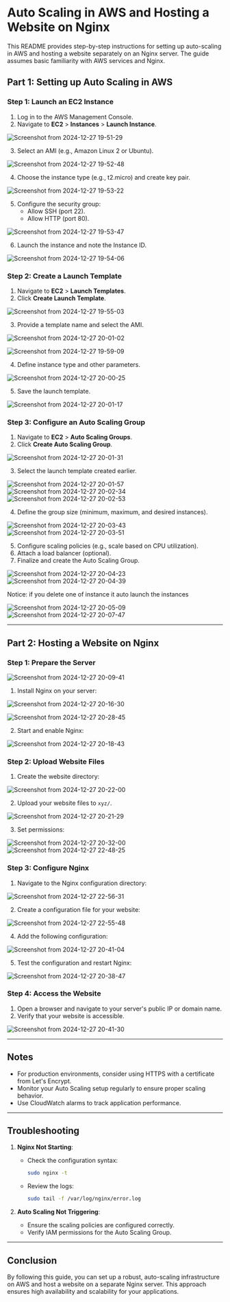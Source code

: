 # Auto Scaling in AWS and Hosting a Website on Nginx

This README provides step-by-step instructions for setting up auto-scaling in AWS and hosting a website separately on an Nginx server. The guide assumes basic familiarity with AWS services and Nginx.

## Part 1: Setting up Auto Scaling in AWS

### Step 1: Launch an EC2 Instance
1. Log in to the AWS Management Console.
2. Navigate to **EC2** > **Instances** > **Launch Instance**.

![Screenshot from 2024-12-27 19-51-29](https://github.com/user-attachments/assets/1474fe0c-1e53-49d9-8efc-af4f0abe55d1)


3. Select an AMI (e.g., Amazon Linux 2 or Ubuntu).

![Screenshot from 2024-12-27 19-52-48](https://github.com/user-attachments/assets/899423b5-2392-4b01-9d73-0a99ca17336f)


4. Choose the instance type (e.g., t2.micro) and create key pair.

![Screenshot from 2024-12-27 19-53-22](https://github.com/user-attachments/assets/51d9e7c7-5e80-471c-96f6-7990584a0889)

5. Configure the security group:
   - Allow SSH (port 22).
   - Allow HTTP (port 80).

![Screenshot from 2024-12-27 19-53-47](https://github.com/user-attachments/assets/13ba34d4-d62c-4065-bb6d-af7cc7f81472)
  
     
6. Launch the instance and note the Instance ID.

![Screenshot from 2024-12-27 19-54-06](https://github.com/user-attachments/assets/700ce6d6-d605-497e-b3f6-8670e52adaba)

### Step 2: Create a Launch Template
1. Navigate to **EC2** > **Launch Templates**.
2. Click **Create Launch Template**.

![Screenshot from 2024-12-27 19-55-03](https://github.com/user-attachments/assets/7d76fd18-36d9-4513-a0c8-ac81050c622e)

3. Provide a template name and select the AMI.

![Screenshot from 2024-12-27 20-01-02](https://github.com/user-attachments/assets/131e7a20-ccaa-49e5-ba55-56cba3a85fef)

![Screenshot from 2024-12-27 19-59-09](https://github.com/user-attachments/assets/3e8cea86-cac9-4915-829b-94f2bf2c63be)


4. Define instance type and other parameters.

![Screenshot from 2024-12-27 20-00-25](https://github.com/user-attachments/assets/a78608c2-2b82-4f12-b620-da535a1eb4d6)


5. Save the launch template.

![Screenshot from 2024-12-27 20-01-17](https://github.com/user-attachments/assets/1929b2ff-cda5-4635-8290-c08dd38029b6)


### Step 3: Configure an Auto Scaling Group
1. Navigate to **EC2** > **Auto Scaling Groups**.
2. Click **Create Auto Scaling Group**.

![Screenshot from 2024-12-27 20-01-31](https://github.com/user-attachments/assets/b655b7de-72a0-4b4a-9771-61513fc75166)

3. Select the launch template created earlier.

![Screenshot from 2024-12-27 20-01-57](https://github.com/user-attachments/assets/b00a92f2-1965-491a-8c84-7829b0e7b74f)
![Screenshot from 2024-12-27 20-02-34](https://github.com/user-attachments/assets/1b2c1661-1b73-43af-87d1-d10d47edc782)
![Screenshot from 2024-12-27 20-02-53](https://github.com/user-attachments/assets/9369f24b-4dcf-4287-8656-35b1da99e474)

4. Define the group size (minimum, maximum, and desired instances).

![Screenshot from 2024-12-27 20-03-43](https://github.com/user-attachments/assets/2c1c7abf-2324-4f15-9a1a-d474e1063fa8)
![Screenshot from 2024-12-27 20-03-51](https://github.com/user-attachments/assets/aa9aa2f3-7413-4d3c-9593-2325264c6c49)


5. Configure scaling policies (e.g., scale based on CPU utilization).
6. Attach a load balancer (optional).
7. Finalize and create the Auto Scaling Group.

![Screenshot from 2024-12-27 20-04-23](https://github.com/user-attachments/assets/ecdd8b06-6e2b-451b-957b-924b7d850dd6)
![Screenshot from 2024-12-27 20-04-39](https://github.com/user-attachments/assets/fa4c48cd-6369-4dc9-8ee9-97c259e939fe)

Notice: if you delete one of instance it auto launch the instances

![Screenshot from 2024-12-27 20-05-09](https://github.com/user-attachments/assets/fd1726b3-a0c4-41a9-9653-0ac145aef5aa)
![Screenshot from 2024-12-27 20-07-47](https://github.com/user-attachments/assets/df69bf48-a5fe-4164-a555-e7954ce3650b)


---

## Part 2: Hosting a Website on Nginx

### Step 1: Prepare the Server

![Screenshot from 2024-12-27 20-09-41](https://github.com/user-attachments/assets/4bade1fd-811a-4c28-89b4-b29530df1aa4)

1. Install Nginx on your server:
 
![Screenshot from 2024-12-27 20-16-30](https://github.com/user-attachments/assets/c1281892-5c6c-4248-b8e1-de142306218b)

![Screenshot from 2024-12-27 20-28-45](https://github.com/user-attachments/assets/1ceebcae-15b2-4411-be0e-9e775cb49733)



2. Start and enable Nginx:
 
![Screenshot from 2024-12-27 20-18-43](https://github.com/user-attachments/assets/a1c71803-5d14-406b-96a2-00136842f4a3)

### Step 2: Upload Website Files
1. Create the website directory:

![Screenshot from 2024-12-27 20-22-00](https://github.com/user-attachments/assets/dd78f1bb-6e6e-4334-a8f9-d57833c2bc78)

   
2. Upload your website files to `xyz/`.

![Screenshot from 2024-12-27 20-21-29](https://github.com/user-attachments/assets/46d84b46-2a9d-4a8d-9eb1-c26705737313)


3. Set permissions:
 
![Screenshot from 2024-12-27 20-32-00](https://github.com/user-attachments/assets/0fa379c1-9ab2-4401-bebf-062d25e043a2)
![Screenshot from 2024-12-27 22-48-25](https://github.com/user-attachments/assets/c9726724-cd0d-4252-ac8c-fef0b483d4be)

### Step 3: Configure Nginx
1. Navigate to the Nginx configuration directory:

![Screenshot from 2024-12-27 22-56-31](https://github.com/user-attachments/assets/3de61786-8a06-4355-88d8-9ea37bb09395)

2. Create a configuration file for your website:

![Screenshot from 2024-12-27 22-55-48](https://github.com/user-attachments/assets/54207062-a571-454d-bd29-65a2b478b240)

4. Add the following configuration:

 ![Screenshot from 2024-12-27 20-41-04](https://github.com/user-attachments/assets/9acc711b-3bb5-464c-8247-921ea0da1c92)

5. Test the configuration and restart Nginx:

 ![Screenshot from 2024-12-27 20-38-47](https://github.com/user-attachments/assets/ccd4f349-c3d7-4336-806a-3e9c7b2be471)


### Step 4: Access the Website
1. Open a browser and navigate to your server's public IP or domain name.
2. Verify that your website is accessible.

![Screenshot from 2024-12-27 20-41-30](https://github.com/user-attachments/assets/b290e36b-f63b-4bbb-b786-b4563042771f)

---

## Notes

- For production environments, consider using HTTPS with a certificate from Let's Encrypt.
- Monitor your Auto Scaling setup regularly to ensure proper scaling behavior.
- Use CloudWatch alarms to track application performance.

---

## Troubleshooting

1. **Nginx Not Starting**:
   - Check the configuration syntax:
     ```bash
     sudo nginx -t
     ```
   - Review the logs:
     ```bash
     sudo tail -f /var/log/nginx/error.log
     ```

2. **Auto Scaling Not Triggering**:
   - Ensure the scaling policies are configured correctly.
   - Verify IAM permissions for the Auto Scaling Group.

---

## Conclusion

By following this guide, you can set up a robust, auto-scaling infrastructure on AWS and host a website on a separate Nginx server. This approach ensures high availability and scalability for your applications.
